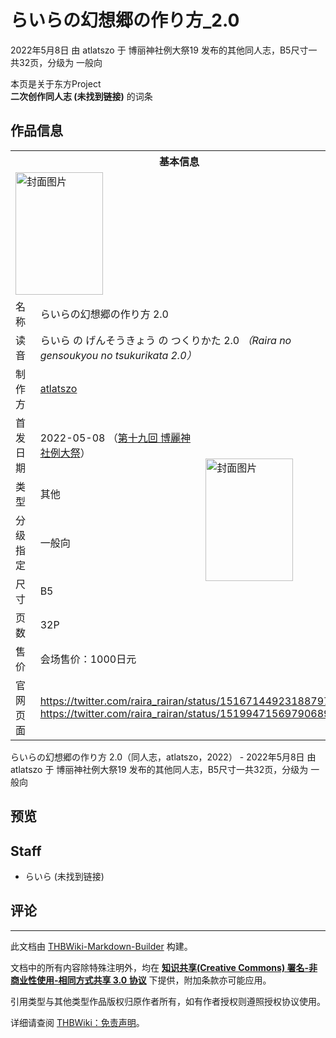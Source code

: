# らいらの幻想郷の作り方_2.0

<!-- source html: G:\repos\THBWiki-Markdown-Builder\THBWikiMarkdown\Temp\main\c\c6\ns0%3A%E3%82%89%E3%81%84%E3%82%89%E3%81%AE%E5%B9%BB%E6%83%B3%E9%83%B7%E3%81%AE%E4%BD%9C%E3%82%8A%E6%96%B9_2%2E0.html -->

2022年5月8日 由 atlatszo 于 博丽神社例大祭19 发布的其他同人志，B5尺寸一共32页，分级为 一般向

本页是关于东方Project  
 **二次创作同人志 (未找到链接)** 的词条
## 作品信息

<table><tbody><tr><th colspan="3">基本信息</th></tr><tr><td class="cover-artwork-mobile" colspan="2"><a href="./文件-らいらの幻想郷の作り方_2.0封面.jpg.md" class="image" title="封面图片"><img alt="封面图片" src="https://upload.thwiki.cc/thumb/7/76/%E3%82%89%E3%81%84%E3%82%89%E3%81%AE%E5%B9%BB%E6%83%B3%E9%83%B7%E3%81%AE%E4%BD%9C%E3%82%8A%E6%96%B9_2.0%E5%B0%81%E9%9D%A2.jpg/140px-%E3%82%89%E3%81%84%E3%82%89%E3%81%AE%E5%B9%BB%E6%83%B3%E9%83%B7%E3%81%AE%E4%BD%9C%E3%82%8A%E6%96%B9_2.0%E5%B0%81%E9%9D%A2.jpg" decoding="async" loading="lazy" width="140" height="196" srcset="https://upload.thwiki.cc/thumb/7/76/%E3%82%89%E3%81%84%E3%82%89%E3%81%AE%E5%B9%BB%E6%83%B3%E9%83%B7%E3%81%AE%E4%BD%9C%E3%82%8A%E6%96%B9_2.0%E5%B0%81%E9%9D%A2.jpg/210px-%E3%82%89%E3%81%84%E3%82%89%E3%81%AE%E5%B9%BB%E6%83%B3%E9%83%B7%E3%81%AE%E4%BD%9C%E3%82%8A%E6%96%B9_2.0%E5%B0%81%E9%9D%A2.jpg 1.5x, https://upload.thwiki.cc/thumb/7/76/%E3%82%89%E3%81%84%E3%82%89%E3%81%AE%E5%B9%BB%E6%83%B3%E9%83%B7%E3%81%AE%E4%BD%9C%E3%82%8A%E6%96%B9_2.0%E5%B0%81%E9%9D%A2.jpg/280px-%E3%82%89%E3%81%84%E3%82%89%E3%81%AE%E5%B9%BB%E6%83%B3%E9%83%B7%E3%81%AE%E4%BD%9C%E3%82%8A%E6%96%B9_2.0%E5%B0%81%E9%9D%A2.jpg 2x" data-file-width="1464" data-file-height="2048"></a></td>
</tr><tr><td class="label">名称</td><td colspan="2"> らいらの幻想郷の作り方 2.0 </td></tr><tr><td class="label">读音</td><td colspan="2"> らいら の げんそうきょう の つくりかた 2.0 <i>（Raira no gensoukyou no tsukurikata 2.0）</i> </td></tr><tr><td class="label">制作方</td><td><a href="./atlatszo.md" title="atlatszo">atlatszo</a></td><td class="cover-artwork" rowspan="7" style="min-width:196px;"><a href="./文件-らいらの幻想郷の作り方_2.0封面.jpg.md" class="image" title="封面图片"><img alt="封面图片" src="https://upload.thwiki.cc/thumb/7/76/%E3%82%89%E3%81%84%E3%82%89%E3%81%AE%E5%B9%BB%E6%83%B3%E9%83%B7%E3%81%AE%E4%BD%9C%E3%82%8A%E6%96%B9_2.0%E5%B0%81%E9%9D%A2.jpg/140px-%E3%82%89%E3%81%84%E3%82%89%E3%81%AE%E5%B9%BB%E6%83%B3%E9%83%B7%E3%81%AE%E4%BD%9C%E3%82%8A%E6%96%B9_2.0%E5%B0%81%E9%9D%A2.jpg" decoding="async" loading="lazy" width="140" height="196" srcset="https://upload.thwiki.cc/thumb/7/76/%E3%82%89%E3%81%84%E3%82%89%E3%81%AE%E5%B9%BB%E6%83%B3%E9%83%B7%E3%81%AE%E4%BD%9C%E3%82%8A%E6%96%B9_2.0%E5%B0%81%E9%9D%A2.jpg/210px-%E3%82%89%E3%81%84%E3%82%89%E3%81%AE%E5%B9%BB%E6%83%B3%E9%83%B7%E3%81%AE%E4%BD%9C%E3%82%8A%E6%96%B9_2.0%E5%B0%81%E9%9D%A2.jpg 1.5x, https://upload.thwiki.cc/thumb/7/76/%E3%82%89%E3%81%84%E3%82%89%E3%81%AE%E5%B9%BB%E6%83%B3%E9%83%B7%E3%81%AE%E4%BD%9C%E3%82%8A%E6%96%B9_2.0%E5%B0%81%E9%9D%A2.jpg/280px-%E3%82%89%E3%81%84%E3%82%89%E3%81%AE%E5%B9%BB%E6%83%B3%E9%83%B7%E3%81%AE%E4%BD%9C%E3%82%8A%E6%96%B9_2.0%E5%B0%81%E9%9D%A2.jpg 2x" data-file-width="1464" data-file-height="2048"></a></td>
</tr><tr><td class="label">首发日期</td><td>2022-05-08&#160;（<a href="/展会作品列表?e=%E5%8D%9A%E4%B8%BD%E7%A5%9E%E7%A4%BE%E4%BE%8B%E5%A4%A7%E7%A5%AD%2319">第十九回 博麗神社例大祭</a>）</td></tr><tr><td class="label">类型</td><td>其他</td></tr><tr><td class="label">分级指定</td><td>一般向</td></tr><tr><td class="label">尺寸</td><td>B5</td></tr><tr><td class="label">页数</td><td>32P</td></tr><tr><td class="label">售价</td><td>会场售价：1000日元</td></tr>
<tr><td class="label">官网页面</td><td colspan="2"><a rel="nofollow" class="external free" href="https://twitter.com/raira_rairan/status/1516714492318879747">https://twitter.com/raira_rairan/status/1516714492318879747</a><br><a rel="nofollow" class="external free" href="https://twitter.com/raira_rairan/status/1519947156979068933">https://twitter.com/raira_rairan/status/1519947156979068933</a></td></tr></tbody></table>

らいらの幻想郷の作り方 2.0（同人志，atlatszo，2022） - 2022年5月8日 由 atlatszo 于 博丽神社例大祭19 发布的其他同人志，B5尺寸一共32页，分级为 一般向
## 预览
## Staff
- らいら (未找到链接)

## 评论




---

此文档由 [THBWiki-Markdown-Builder](https://github.com/Delsin-Yu/THBWiki-Markdown-Builder) 构建。

文档中的所有内容除特殊注明外，均在 [**知识共享(Creative Commons) 署名-非商业性使用-相同方式共享 3.0 协议**](https://creativecommons.org/licenses/by-sa/3.0/deed.zh-hans) 下提供，附加条款亦可能应用。

引用类型与其他类型作品版权归原作者所有，如有作者授权则遵照授权协议使用。

详细请查阅 [THBWiki：免责声明](https://thbwiki.cc/THBWiki:%E5%85%8D%E8%B4%A3%E5%A3%B0%E6%98%8E)。


